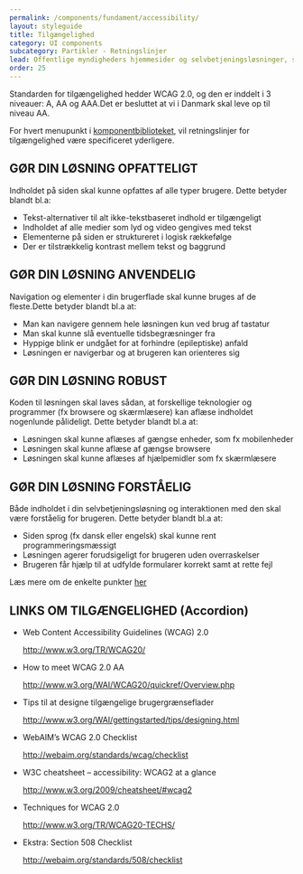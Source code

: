 ```yaml
---
permalink: /components/fundament/accessibility/
layout: styleguide
title: Tilgængelighed
category: UI components
subcategory: Partikler - Retningslinjer
lead: Offentlige myndigheders hjemmesider og selvbetjeningsløsninger, skal leve op til visse tilgængelighedsstandarder. Disse standarder er med til at sikre, at løsningen er brugbar for alle  - inklusive brugere med nedsat syn, blindhed, nedsat hørelse, cognitive hæmninger og motoriske hæmninger. 
order: 25
---
```


Standarden for tilgængelighed hedder WCAG 2.0, og den er inddelt i 3 niveauer: A, AA og AAA.Det er besluttet at vi i Danmark skal leve op til niveau AA. 

For hvert menupunkt i <u>komponentbiblioteket</u>, vil retningslinjer for tilgængelighed være specificeret yderligere. 

## GØR DIN LØSNING OPFATTELIGT

Indholdet på siden skal kunne opfattes af alle typer brugere. Dette betyder blandt bl.a:

- Tekst-alternativer til alt ikke-tekstbaseret indhold er tilgængeligt
- Indholdet af alle medier som lyd og video gengives med tekst
- Elementerne på siden er struktureret i logisk rækkefølge
- Der er tilstrækkelig kontrast mellem tekst og baggrund



## GØR DIN LØSNING ANVENDELIG

Navigation og elementer i din brugerflade skal kunne bruges af de fleste.Dette betyder blandt bl.a at:

- Man kan navigere gennem hele løsningen kun ved brug af tastatur
- Man skal kunne slå eventuelle  tidsbegræsninger fra
- Hyppige blink er undgået for at forhindre (epileptiske) anfald
- Løsningen er navigerbar og at brugeren kan orienteres sig



## GØR DIN LØSNING ROBUST

Koden til løsningen skal laves sådan, at forskellige teknologier og programmer (fx browsere og skærmlæsere) kan aflæse indholdet nogenlunde pålideligt. Dette betyder blandt bl.a at:

- Løsningen skal kunne aflæses af gængse enheder, som fx mobilenheder
- Løsningen skal kunne aflæse af gængse browsere
- Løsningen skal kunne aflæses af hjælpemidler som fx skærmlæsere



## GØR DIN LØSNING FORSTÅELIG

Både indholdet i din selvbetjeningsløsning og interaktionen med den skal være forståelig for brugeren. Dette betyder blandt bl.a at:

- Siden sprog (fx dansk eller engelsk) skal kunne rent programmeringsmæssigt
- Løsningen agerer forudsigeligt for brugeren uden overraskelser
- Brugeren får hjælp til at udfylde formularer korrekt samt at rette fejl

Læs mere om de enkelte punkter [her](http://arkitekturguiden.digitaliser.dk/godselvbetjening/kravbanken/Tilg%C3%A6ngelighed ) 


## LINKS OM TILGÆNGELIGHED (Accordion)

- Web Content Accessibility Guidelines (WCAG) 2.0

  http://www.w3.org/TR/WCAG20/

- How to meet WCAG 2.0 AA

  http://www.w3.org/WAI/WCAG20/quickref/Overview.php

- Tips til at designe tilgængelige brugergrænseflader

  http://www.w3.org/WAI/gettingstarted/tips/designing.html

- WebAIM’s WCAG 2.0 Checklist

  http://webaim.org/standards/wcag/checklist

- W3C cheatsheet – accessibility: WCAG2 at a glance

  http://www.w3.org/2009/cheatsheet/#wcag2

- Techniques for WCAG 2.0

  http://www.w3.org/TR/WCAG20-TECHS/

- Ekstra: Section 508 Checklist

  http://webaim.org/standards/508/checklist


